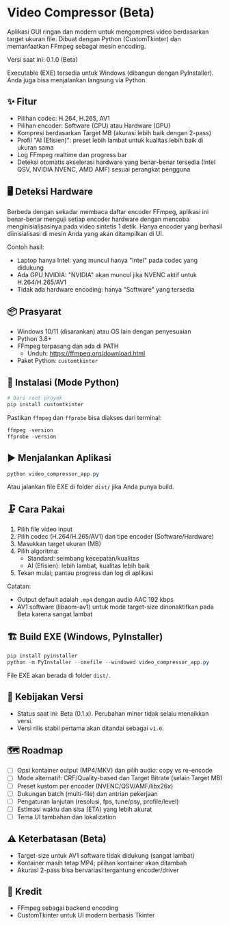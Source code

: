 # Video Compressor (Beta)

Aplikasi GUI ringan dan modern untuk mengompresi video berdasarkan target ukuran file. Dibuat dengan Python (CustomTkinter) dan memanfaatkan FFmpeg sebagai mesin encoding.

Versi saat ini: 0.1.0 (Beta)

Executable (EXE) tersedia untuk Windows (dibangun dengan PyInstaller). Anda juga bisa menjalankan langsung via Python.

## ✨ Fitur

- Pilihan codec: H.264, H.265, AV1
- Pilihan encoder: Software (CPU) atau Hardware (GPU)
- Kompresi berdasarkan Target MB (akurasi lebih baik dengan 2-pass)
- Profil "AI (Efisien)": preset lebih lambat untuk kualitas lebih baik di ukuran sama
- Log FFmpeg realtime dan progress bar
- Deteksi otomatis akselerasi hardware yang benar-benar tersedia (Intel QSV, NVIDIA NVENC, AMD AMF) sesuai perangkat pengguna

## 🖥️ Deteksi Hardware

Berbeda dengan sekadar membaca daftar encoder FFmpeg, aplikasi ini benar-benar menguji setiap encoder hardware dengan mencoba menginisialisasinya pada video sintetis 1 detik. Hanya encoder yang berhasil diinisialisasi di mesin Anda yang akan ditampilkan di UI.

Contoh hasil:

- Laptop hanya Intel: yang muncul hanya "Intel" pada codec yang didukung
- Ada GPU NVIDIA: "NVIDIA" akan muncul jika NVENC aktif untuk H.264/H.265/AV1
- Tidak ada hardware encoding: hanya "Software" yang tersedia

## 📦 Prasyarat

- Windows 10/11 (disarankan) atau OS lain dengan penyesuaian
- Python 3.8+
- FFmpeg terpasang dan ada di PATH
  - Unduh: https://ffmpeg.org/download.html
- Paket Python: `customtkinter`

## 🔧 Instalasi (Mode Python)

```powershell
# Dari root proyek
pip install customtkinter
```

Pastikan `ffmpeg` dan `ffprobe` bisa diakses dari terminal:

```powershell
ffmpeg -version
ffprobe -version
```

## ▶️ Menjalankan Aplikasi

```powershell
python video_compressor_app.py
```

Atau jalankan file EXE di folder `dist/` jika Anda punya build.

## 🗜️ Cara Pakai

1. Pilih file video input
2. Pilih codec (H.264/H.265/AV1) dan tipe encoder (Software/Hardware)
3. Masukkan target ukuran (MB)
4. Pilih algoritma:
   - Standard: seimbang kecepatan/kualitas
   - AI (Efisien): lebih lambat, kualitas lebih baik
5. Tekan mulai; pantau progress dan log di aplikasi

Catatan:
- Output default adalah `.mp4` dengan audio AAC 192 kbps
- AV1 software (libaom-av1) untuk mode target-size dinonaktifkan pada Beta karena sangat lambat

## 🏗️ Build EXE (Windows, PyInstaller)

```powershell
pip install pyinstaller
python -m PyInstaller --onefile --windowed video_compressor_app.py
```

File EXE akan berada di folder `dist/`.

## 🧭 Kebijakan Versi

- Status saat ini: Beta (0.1.x). Perubahan minor tidak selalu menaikkan versi.
- Versi rilis stabil pertama akan ditandai sebagai `v1.0`.

## 🗺️ Roadmap

- [ ] Opsi kontainer output (MP4/MKV) dan pilih audio: copy vs re-encode
- [ ] Mode alternatif: CRF/Quality-based dan Target Bitrate (selain Target MB)
- [ ] Preset kustom per encoder (NVENC/QSV/AMF/libx26x)
- [ ] Dukungan batch (multi-file) dan antrian pekerjaan
- [ ] Pengaturan lanjutan (resolusi, fps, tune/psy, profile/level)
- [ ] Estimasi waktu dan sisa (ETA) yang lebih akurat
- [ ] Tema UI tambahan dan lokalization

## ⚠️ Keterbatasan (Beta)

- Target-size untuk AV1 software tidak didukung (sangat lambat)
- Kontainer masih tetap MP4; pilihan kontainer akan ditambah
- Akurasi 2-pass bisa bervariasi tergantung encoder/driver

## 🙌 Kredit

- FFmpeg sebagai backend encoding
- CustomTkinter untuk UI modern berbasis Tkinter
